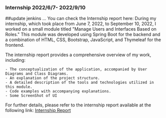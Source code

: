 ### Internship 2022/6/7- 2022/9/10
##update jenkins ...
You can check the Internship report here: 
During my internship, which took place from June 7, 2022, to September 10, 2022, I worked on a small module titled "Manage Users and Interfaces Based on Roles." This module was developed using Spring Boot for the backend and a combination of HTML, CSS, Bootstrap, JavaScript, and Thymeleaf for the frontend.

The internship report provides a comprehensive overview of my work, including:

    - The conceptualization of the application, accompanied by User Diagrams and Class Diagrams.
    - An explanation of the project structure.
    - A detailed description of the tools and technologies utilized in this module.
    - Code examples with accompanying explanations.
    - Some ScreenShot of UI

For further details, please refer to the internship report available at the following link: [Internship Report](https://github.com/Timoumi-Mahmoud/Internship/blob/master/rapport%20de%20stage_ST2i-Timoumi_Mahmoud.pdf)

